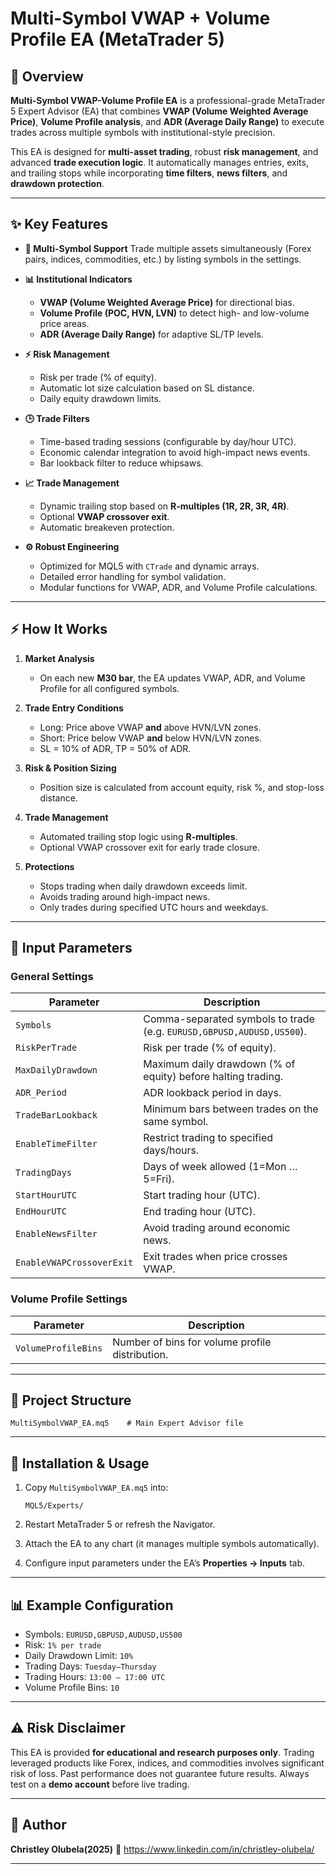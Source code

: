 # Multi-Symbol VWAP + Volume Profile EA (MetaTrader 5)

## 📌 Overview

**Multi-Symbol VWAP-Volume Profile EA** is a professional-grade MetaTrader 5 Expert Advisor (EA) that combines **VWAP (Volume Weighted Average Price)**, **Volume Profile analysis**, and **ADR (Average Daily Range)** to execute trades across multiple symbols with institutional-style precision.

This EA is designed for **multi-asset trading**, robust **risk management**, and advanced **trade execution logic**. It automatically manages entries, exits, and trailing stops while incorporating **time filters**, **news filters**, and **drawdown protection**.

---

## ✨ Key Features

* **🔄 Multi-Symbol Support**
  Trade multiple assets simultaneously (Forex pairs, indices, commodities, etc.) by listing symbols in the settings.

* **📊 Institutional Indicators**

  * **VWAP (Volume Weighted Average Price)** for directional bias.
  * **Volume Profile (POC, HVN, LVN)** to detect high- and low-volume price areas.
  * **ADR (Average Daily Range)** for adaptive SL/TP levels.

* **⚡ Risk Management**

  * Risk per trade (% of equity).
  * Automatic lot size calculation based on SL distance.
  * Daily equity drawdown limits.

* **🕒 Trade Filters**

  * Time-based trading sessions (configurable by day/hour UTC).
  * Economic calendar integration to avoid high-impact news events.
  * Bar lookback filter to reduce whipsaws.

* **📈 Trade Management**

  * Dynamic trailing stop based on **R-multiples (1R, 2R, 3R, 4R)**.
  * Optional **VWAP crossover exit**.
  * Automatic breakeven protection.

* **⚙️ Robust Engineering**

  * Optimized for MQL5 with `CTrade` and dynamic arrays.
  * Detailed error handling for symbol validation.
  * Modular functions for VWAP, ADR, and Volume Profile calculations.

---

## ⚡ How It Works

1. **Market Analysis**

   * On each new **M30 bar**, the EA updates VWAP, ADR, and Volume Profile for all configured symbols.

2. **Trade Entry Conditions**

   * Long: Price above VWAP **and** above HVN/LVN zones.
   * Short: Price below VWAP **and** below HVN/LVN zones.
   * SL = 10% of ADR, TP = 50% of ADR.

3. **Risk & Position Sizing**

   * Position size is calculated from account equity, risk %, and stop-loss distance.

4. **Trade Management**

   * Automated trailing stop logic using **R-multiples**.
   * Optional VWAP crossover exit for early trade closure.

5. **Protections**

   * Stops trading when daily drawdown exceeds limit.
   * Avoids trading around high-impact news.
   * Only trades during specified UTC hours and weekdays.

---

## 🔧 Input Parameters

### General Settings

| Parameter                 | Description                                                           |
| ------------------------- | --------------------------------------------------------------------- |
| `Symbols`                 | Comma-separated symbols to trade (e.g. `EURUSD,GBPUSD,AUDUSD,US500`). |
| `RiskPerTrade`            | Risk per trade (% of equity).                                         |
| `MaxDailyDrawdown`        | Maximum daily drawdown (% of equity) before halting trading.          |
| `ADR_Period`              | ADR lookback period in days.                                          |
| `TradeBarLookback`        | Minimum bars between trades on the same symbol.                       |
| `EnableTimeFilter`        | Restrict trading to specified days/hours.                             |
| `TradingDays`             | Days of week allowed (1=Mon … 5=Fri).                                 |
| `StartHourUTC`            | Start trading hour (UTC).                                             |
| `EndHourUTC`              | End trading hour (UTC).                                               |
| `EnableNewsFilter`        | Avoid trading around economic news.                                   |
| `EnableVWAPCrossoverExit` | Exit trades when price crosses VWAP.                                  |

### Volume Profile Settings

| Parameter           | Description                                     |
| ------------------- | ----------------------------------------------- |
| `VolumeProfileBins` | Number of bins for volume profile distribution. |

---

## 📂 Project Structure

```
MultiSymbolVWAP_EA.mq5    # Main Expert Advisor file
```

---

## 🚀 Installation & Usage

1. Copy `MultiSymbolVWAP_EA.mq5` into:

   ```
   MQL5/Experts/
   ```

2. Restart MetaTrader 5 or refresh the Navigator.

3. Attach the EA to any chart (it manages multiple symbols automatically).

4. Configure input parameters under the EA’s **Properties → Inputs** tab.

---

## 📊 Example Configuration

* Symbols: `EURUSD,GBPUSD,AUDUSD,US500`
* Risk: `1% per trade`
* Daily Drawdown Limit: `10%`
* Trading Days: `Tuesday–Thursday`
* Trading Hours: `13:00 – 17:00 UTC`
* Volume Profile Bins: `10`

---

## ⚠️ Risk Disclaimer

This EA is provided **for educational and research purposes only**. Trading leveraged products like Forex, indices, and commodities involves significant risk of loss. Past performance does not guarantee future results. Always test on a **demo account** before live trading.

---

## 🧠 Author

**Christley Olubela(2025)**
🔗 https://www.linkedin.com/in/christley-olubela/

---
